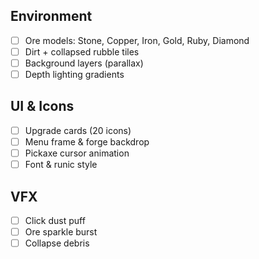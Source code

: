 ## Environment
- [ ] Ore models: Stone, Copper, Iron, Gold, Ruby, Diamond
- [ ] Dirt + collapsed rubble tiles
- [ ] Background layers (parallax)
- [ ] Depth lighting gradients

## UI & Icons
- [ ] Upgrade cards (20 icons)
- [ ] Menu frame & forge backdrop
- [ ] Pickaxe cursor animation
- [ ] Font & runic style

## VFX
- [ ] Click dust puff
- [ ] Ore sparkle burst
- [ ] Collapse debris
